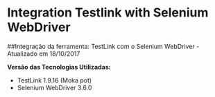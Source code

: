 # Integration Testlink with Selenium WebDriver
##Integração da ferramenta: TestLink com o Selenium WebDriver - Atualizado em 18/10/2017

**Versão das Tecnologias Utilizadas:**
*  TestLink 1.9.16 (Moka pot)
*  Selenium WebDriver 3.6.0

